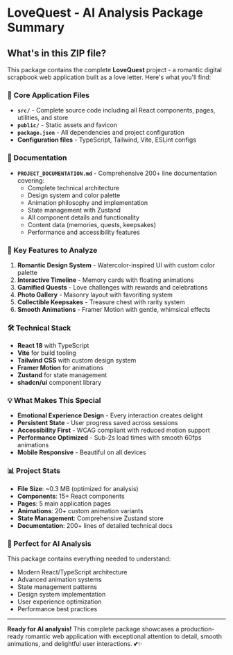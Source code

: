 # LoveQuest - AI Analysis Package Summary

## What's in this ZIP file?

This package contains the complete **LoveQuest** project - a romantic digital scrapbook web application built as a love letter. Here's what you'll find:

### 📁 Core Application Files
- **`src/`** - Complete source code including all React components, pages, utilities, and store
- **`public/`** - Static assets and favicon
- **`package.json`** - All dependencies and project configuration
- **Configuration files** - TypeScript, Tailwind, Vite, ESLint configs

### 📖 Documentation
- **`PROJECT_DOCUMENTATION.md`** - Comprehensive 200+ line documentation covering:
  - Complete technical architecture
  - Design system and color palette
  - Animation philosophy and implementation
  - State management with Zustand
  - All component details and functionality
  - Content data (memories, quests, keepsakes)
  - Performance and accessibility features

### 🎨 Key Features to Analyze
1. **Romantic Design System** - Watercolor-inspired UI with custom color palette
2. **Interactive Timeline** - Memory cards with floating animations
3. **Gamified Quests** - Love challenges with rewards and celebrations
4. **Photo Gallery** - Masonry layout with favoriting system
5. **Collectible Keepsakes** - Treasure chest with rarity system
6. **Smooth Animations** - Framer Motion with gentle, whimsical effects

### 🛠 Technical Stack
- **React 18** with TypeScript
- **Vite** for build tooling
- **Tailwind CSS** with custom design system
- **Framer Motion** for animations
- **Zustand** for state management
- **shadcn/ui** component library

### 💡 What Makes This Special
- **Emotional Experience Design** - Every interaction creates delight
- **Persistent State** - User progress saved across sessions
- **Accessibility First** - WCAG compliant with reduced motion support
- **Performance Optimized** - Sub-2s load times with smooth 60fps animations
- **Mobile Responsive** - Beautiful on all devices

### 📊 Project Stats
- **File Size**: ~0.3 MB (optimized for analysis)
- **Components**: 15+ React components
- **Pages**: 5 main application pages
- **Animations**: 20+ custom animation variants
- **State Management**: Comprehensive Zustand store
- **Documentation**: 200+ lines of detailed technical docs

### 🎯 Perfect for AI Analysis
This package contains everything needed to understand:
- Modern React/TypeScript architecture
- Advanced animation systems
- State management patterns
- Design system implementation
- User experience optimization
- Performance best practices

---

**Ready for AI analysis!** This complete package showcases a production-ready romantic web application with exceptional attention to detail, smooth animations, and delightful user interactions. 💕✨